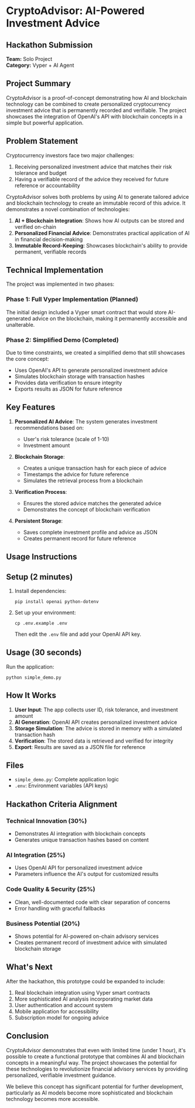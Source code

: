 # CryptoAdvisor: AI-Powered Investment Advice

## Hackathon Submission

**Team:** Solo Project  
**Category:** Vyper + AI Agent

## Project Summary

CryptoAdvisor is a proof-of-concept demonstrating how AI and blockchain technology can be combined to create personalized cryptocurrency investment advice that is permanently recorded and verifiable. The project showcases the integration of OpenAI's API with blockchain concepts in a simple but powerful application.

## Problem Statement

Cryptocurrency investors face two major challenges:
1. Receiving personalized investment advice that matches their risk tolerance and budget
2. Having a verifiable record of the advice they received for future reference or accountability

CryptoAdvisor solves both problems by using AI to generate tailored advice and blockchain technology to create an immutable record of this advice. It demonstrates a novel combination of technologies:

1. **AI + Blockchain Integration**: Shows how AI outputs can be stored and verified on-chain
2. **Personalized Financial Advice**: Demonstrates practical application of AI in financial decision-making
3. **Immutable Record-Keeping**: Showcases blockchain's ability to provide permanent, verifiable records

## Technical Implementation

The project was implemented in two phases:

### Phase 1: Full Vyper Implementation (Planned)
The initial design included a Vyper smart contract that would store AI-generated advice on the blockchain, making it permanently accessible and unalterable.

### Phase 2: Simplified Demo (Completed)
Due to time constraints, we created a simplified demo that still showcases the core concept:
- Uses OpenAI's API to generate personalized investment advice
- Simulates blockchain storage with transaction hashes
- Provides data verification to ensure integrity
- Exports results as JSON for future reference

## Key Features

1. **Personalized AI Advice**: The system generates investment recommendations based on:
   - User's risk tolerance (scale of 1-10)
   - Investment amount
   
2. **Blockchain Storage**:
   - Creates a unique transaction hash for each piece of advice
   - Timestamps the advice for future reference
   - Simulates the retrieval process from a blockchain
   
3. **Verification Process**:
   - Ensures the stored advice matches the generated advice
   - Demonstrates the concept of blockchain verification

4. **Persistent Storage**:
   - Saves complete investment profile and advice as JSON
   - Creates permanent record for future reference


## Usage Instructions

## Setup (2 minutes)

1. Install dependencies:
   ```
   pip install openai python-dotenv
   ```

2. Set up your environment:
   ```
   cp .env.example .env
   ```
   Then edit the `.env` file and add your OpenAI API key.

## Usage (30 seconds)

Run the application:
```
python simple_demo.py
```

## How It Works

1. **User Input**: The app collects user ID, risk tolerance, and investment amount
2. **AI Generation**: OpenAI API creates personalized investment advice
3. **Storage Simulation**: The advice is stored in memory with a simulated transaction hash
4. **Verification**: The stored data is retrieved and verified for integrity
5. **Export**: Results are saved as a JSON file for reference

## Files

- `simple_demo.py`: Complete application logic
- `.env`: Environment variables (API keys)

## Hackathon Criteria Alignment

### Technical Innovation (30%)
- Demonstrates AI integration with blockchain concepts
- Generates unique transaction hashes based on content

### AI Integration (25%)
- Uses OpenAI API for personalized investment advice
- Parameters influence the AI's output for customized results

### Code Quality & Security (25%)
- Clean, well-documented code with clear separation of concerns
- Error handling with graceful fallbacks

### Business Potential (20%)
- Shows potential for AI-powered on-chain advisory services
- Creates permanent record of investment advice with simulated blockchain storage

## What's Next

After the hackathon, this prototype could be expanded to include:
1. Real blockchain integration using Vyper smart contracts
2. More sophisticated AI analysis incorporating market data
3. User authentication and account system
4. Mobile application for accessibility
5. Subscription model for ongoing advice 

## Conclusion

CryptoAdvisor demonstrates that even with limited time (under 1 hour), it's possible to create a functional prototype that combines AI and blockchain concepts in a meaningful way. The project showcases the potential for these technologies to revolutionize financial advisory services by providing personalized, verifiable investment guidance.

We believe this concept has significant potential for further development, particularly as AI models become more sophisticated and blockchain technology becomes more accessible. 